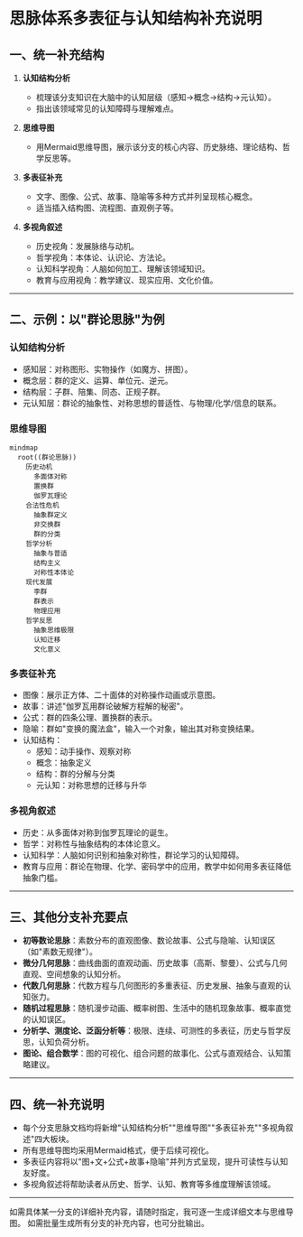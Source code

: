 # 思脉体系多表征与认知结构补充说明

## 一、统一补充结构

1. **认知结构分析**  
   - 梳理该分支知识在大脑中的认知层级（感知→概念→结构→元认知）。
   - 指出该领域常见的认知障碍与理解难点。

2. **思维导图**  
   - 用Mermaid思维导图，展示该分支的核心内容、历史脉络、理论结构、哲学反思等。

3. **多表征补充**  
   - 文字、图像、公式、故事、隐喻等多种方式并列呈现核心概念。
   - 适当插入结构图、流程图、直观例子等。

4. **多视角叙述**  
   - 历史视角：发展脉络与动机。
   - 哲学视角：本体论、认识论、方法论。
   - 认知科学视角：人脑如何加工、理解该领域知识。
   - 教育与应用视角：教学建议、现实应用、文化价值。

---

## 二、示例：以"群论思脉"为例

### 认知结构分析

- 感知层：对称图形、实物操作（如魔方、拼图）。
- 概念层：群的定义、运算、单位元、逆元。
- 结构层：子群、陪集、同态、正规子群。
- 元认知层：群论的抽象性、对称思想的普适性、与物理/化学/信息的联系。

### 思维导图

```mermaid
mindmap
  root((群论思脉))
    历史动机
      多面体对称
      置换群
      伽罗瓦理论
    合法性危机
      抽象群定义
      非交换群
      群的分类
    哲学分析
      抽象与普适
      结构主义
      对称性本体论
    现代发展
      李群
      群表示
      物理应用
    哲学反思
      抽象思维极限
      认知迁移
      文化意义
```

### 多表征补充

- 图像：展示正方体、二十面体的对称操作动画或示意图。
- 故事：讲述"伽罗瓦用群论破解方程解的秘密"。
- 公式：群的四条公理、置换群的表示。
- 隐喻：群如"变换的魔法盒"，输入一个对象，输出其对称变换结果。
- 认知结构：
  - 感知：动手操作、观察对称
  - 概念：抽象定义
  - 结构：群的分解与分类
  - 元认知：对称思想的迁移与升华

### 多视角叙述

- 历史：从多面体对称到伽罗瓦理论的诞生。
- 哲学：对称性与抽象结构的本体论意义。
- 认知科学：人脑如何识别和抽象对称性，群论学习的认知障碍。
- 教育与应用：群论在物理、化学、密码学中的应用，教学中如何用多表征降低抽象门槛。

---

## 三、其他分支补充要点

- **初等数论思脉**：素数分布的直观图像、数论故事、公式与隐喻、认知误区（如"素数无规律"）。
- **微分几何思脉**：曲线曲面的直观动画、历史故事（高斯、黎曼）、公式与几何直观、空间想象的认知分析。
- **代数几何思脉**：代数方程与几何图形的多重表征、历史发展、抽象与直观的认知张力。
- **随机过程思脉**：随机漫步动画、概率树图、生活中的随机现象故事、概率直觉的认知误区。
- **分析学、测度论、泛函分析等**：极限、连续、可测性的多表征，历史与哲学反思，认知负荷分析。
- **图论、组合数学**：图的可视化、组合问题的故事化、公式与直观结合、认知策略建议。

---

## 四、统一补充说明

- 每个分支思脉文档均将新增"认知结构分析""思维导图""多表征补充""多视角叙述"四大板块。
- 所有思维导图均采用Mermaid格式，便于后续可视化。
- 多表征内容将以"图+文+公式+故事+隐喻"并列方式呈现，提升可读性与认知友好度。
- 多视角叙述将帮助读者从历史、哲学、认知、教育等多维度理解该领域。

---

如需具体某一分支的详细补充内容，请随时指定，我可逐一生成详细文本与思维导图。
如需批量生成所有分支的补充内容，也可分批输出。

